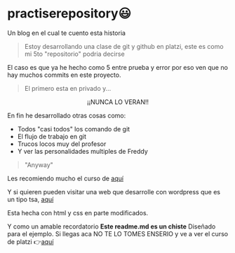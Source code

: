 # practiserepository😃
Un blog en el cual te cuento esta historia
>Estoy desarrollando una clase de git y github en platzi, este es como mi 5to "repositorio" podria decirse

El caso es que ya he hecho como 5 entre prueba y error por eso ven que no hay muchos commits en este proyecto.
>El primero esta en privado y...

<p align="center">¡¡NUNCA LO VERAN!!</p>

En fin he desarrollado otras cosas como:
- Todos "casi todos" los comando de git
- El flujo de trabajo en git
- Trucos locos muy del profesor
- Y ver las personalidades multiples de Freddy

>"Anyway"

Les recomiendo mucho el curso de [aquí](http://platzi.com/clases/git-github/ "aquí")

Y si quieren pueden visitar una web que desarrolle con wordpress que es un tipo tsa, [aquí](http://aires-acondicionados.shop "aquí")

Esta hecha con html y css en parte modificados.

Y como un amable recordatorio **Este readme.md es un chiste** Diseñado para el ejemplo. Si llegas aca NO TE LO TOMES ENSERIO y ve a ver el curso de platzi 👉[aquí](http://platzi.com/clases/git-github/ "aquí")